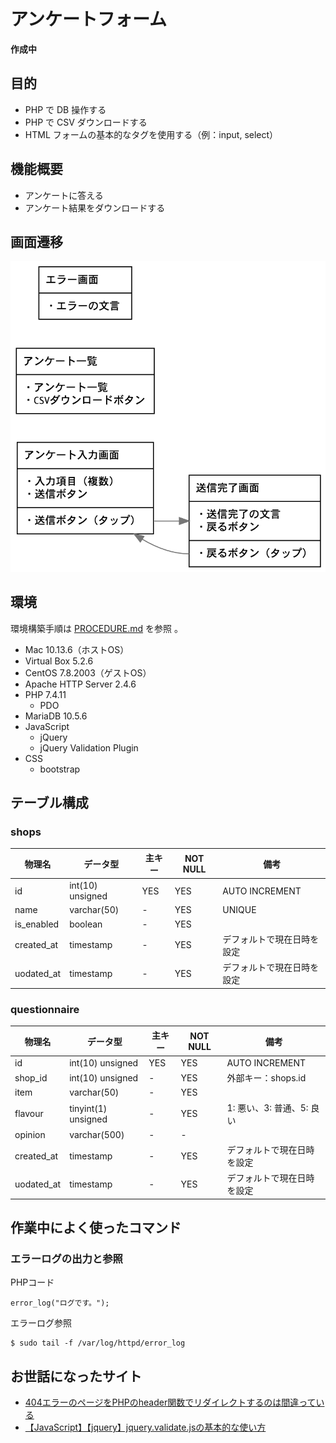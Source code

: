 # アンケートフォーム

**作成中**

## 目的

- PHP で DB 操作する
- PHP で CSV ダウンロードする
- HTML フォームの基本的なタグを使用する（例：input, select）

## 機能概要
- アンケートに答える
- アンケート結果をダウンロードする

## 画面遷移

![画面遷移図](diagram.png)

## 環境

環境構築手順は [PROCEDURE.md](PROCEDURE.md) を参照 。  

- Mac 10.13.6（ホストOS）
- Virtual Box 5.2.6
- CentOS 7.8.2003（ゲストOS）
- Apache HTTP Server 2.4.6
- PHP 7.4.11
  - PDO
- MariaDB 10.5.6
- JavaScript
  - jQuery
  - jQuery Validation Plugin
- CSS
  - bootstrap

## テーブル構成

### shops

| 物理名      | データ型          | 主キー | NOT NULL | 備考 |
| ---------- | ---------------- | ----- | ---------| ---- |
| id         | int(10) unsigned | YES   | YES      | AUTO INCREMENT |
| name       | varchar(50)      | -     | YES      | UNIQUE |
| is_enabled | boolean          | -     | YES      | |
| created_at | timestamp        | -     | YES      | デフォルトで現在日時を設定 |
| uodated_at | timestamp        | -     | YES      | デフォルトで現在日時を設定 |

### questionnaire

| 物理名      | データ型             | 主キー | NOT NULL | 備考 |
| ---------- | ------------------- | ----- | ---------| ---- |
| id         | int(10) unsigned    | YES   | YES      | AUTO INCREMENT |
| shop_id    | int(10) unsigned    | -     | YES      | 外部キー：shops.id |
| item       | varchar(50)         | -     | YES      | |
| flavour    | tinyint(1) unsigned | -     | YES      | 1: 悪い、3: 普通、5: 良い |
| opinion    | varchar(500)        | -     | -        | |
| created_at | timestamp           | -     | YES      | デフォルトで現在日時を設定 |
| uodated_at | timestamp           | -     | YES      | デフォルトで現在日時を設定 |

## 作業中によく使ったコマンド

### エラーログの出力と参照

PHPコード  
```
error_log("ログです。");
```

エラーログ参照
```
$ sudo tail -f /var/log/httpd/error_log
```

## お世話になったサイト

- [404エラーのページをPHPのheader関数でリダイレクトするのは間違っている](https://dev-lib.com/php-header-404-redirect/)
- [【JavaScript】【jquery】jquery.validate.jsの基本的な使い方](https://yu-ya4.hatenablog.com/entry/2015/07/04/130627)